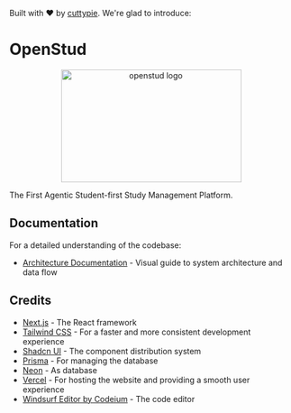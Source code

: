 Built with ❤️ by [cuttypie](https://cuttypiedev.vercel.app/). We're glad to introduce:

# OpenStud

<div align="center">
  <a
    href="https://openstud.vercel.app/"
    target="_blank"
    rel="noopener noreferrer"
  >
    <img
      src="https://ubrw5iu3hw.ufs.sh/f/TFsxjrtdWsEInUPMKAOEIDuzH5b7GCZJAm6yxdUfM3FlWXR1"
      alt="openstud logo"
      width="320"
      height="200"
    />
  </a>
</div>

The First Agentic Student-first Study Management Platform.

## Documentation

For a detailed understanding of the codebase:

- [Architecture Documentation](./docs/architecture.md) - Visual guide to system architecture and data flow

## Credits

- [Next.js](https://nextjs.org/) - The React framework
- [Tailwind CSS](https://tailwindcss.com/) - For a faster and more consistent development experience
- [Shadcn UI](https://ui.shadcn.com/) - The component distribution system
- [Prisma](https://www.prisma.io/) - For managing the database
- [Neon](https://neon.tech/) - As database
- [Vercel](https://vercel.com/) - For hosting the website and providing a smooth user experience
- [Windsurf Editor by Codeium](https://codeium.com/windsurf/) - The code editor
